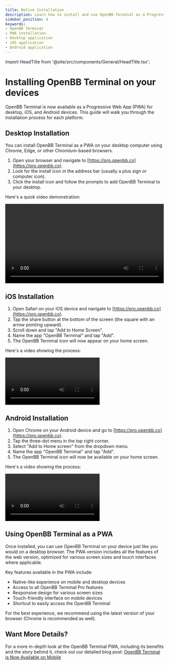 ```yaml
---
title: Native Installation
description: Learn how to install and use OpenBB Terminal as a Progressive Web App (PWA) on your desktop and mobile devices.
sidebar_position: 4
keywords:
- OpenBB Terminal
- PWA installation
- Desktop application
- iOS application
- Android application
---
```


import HeadTitle from '@site/src/components/General/HeadTitle.tsx';

<HeadTitle title="Native Installation | OpenBB Terminal Pro Docs" />

# Installing OpenBB Terminal on your devices

OpenBB Terminal is now available as a Progressive Web App (PWA) for desktop, iOS, and Android devices. This guide will walk you through the installation process for each platform.

## Desktop Installation

You can install OpenBB Terminal as a PWA on your desktop computer using Chrome, Edge, or other Chromium-based browsers.

1. Open your browser and navigate to [https://pro.openbb.co](https://pro.openbb.co).
2. Look for the install icon in the address bar (usually a plus sign or computer icon).
3. Click the install icon and follow the prompts to add OpenBB Terminal to your desktop.

Here's a quick video demonstration:

<video width="100%" controls>
  <source src="https://openbb-cms.directus.app/assets/36685e54-d8c1-47ba-acd6-1692fabd768e" type="video/mp4" />
  Your browser does not support the video tag.
</video>

## iOS Installation

1. Open Safari on your iOS device and navigate to [https://pro.openbb.co](https://pro.openbb.co).
2. Tap the share button at the bottom of the screen (the square with an arrow pointing upward).
3. Scroll down and tap "Add to Home Screen".
4. Name the app "OpenBB Terminal" and tap "Add".
5. The OpenBB Terminal icon will now appear on your home screen.

Here's a video showing the process:

<video controls>
  <source src="https://openbb-cms.directus.app/assets/9bd37920-5776-4004-b6de-8650cd1f8c2a" type="video/mp4" />
  Your browser does not support the video tag.
</video>

## Android Installation

1. Open Chrome on your Android device and go to [https://pro.openbb.co](https://pro.openbb.co).
2. Tap the three-dot menu in the top right corner.
3. Select "Add to Home screen" from the dropdown menu.
4. Name the app "OpenBB Terminal" and tap "Add".
5. The OpenBB Terminal icon will now be available on your home screen.

Here's a video showing the process:

<video controls>
  <source src="https://openbb-cms.directus.app/assets/5699793b-cef4-4fbb-8f2c-1deeca26ea41" type="video/mp4" />
  Your browser does not support the video tag.
</video>

## Using OpenBB Terminal as a PWA

Once installed, you can use OpenBB Terminal on your device just like you would on a desktop browser. The PWA version includes all the features of the web version, optimized for various screen sizes and touch interfaces where applicable.

Key features available in the PWA include:

- Native-like experience on mobile and desktop devices
- Access to all OpenBB Terminal Pro features
- Responsive design for various screen sizes
- Touch-friendly interface on mobile devices
- Shortcut to easily access the OpenBB Terminal

For the best experience, we recommend using the latest version of your browser (Chrome is recommended as well).

## Want More Details?

For a more in-depth look at the OpenBB Terminal PWA, including its benefits and the story behind it, check out our detailed blog post: [OpenBB Terminal is Now Available on Mobile](https://openbb.co/blog/openbb-terminal-is-now-available-on-mobile)